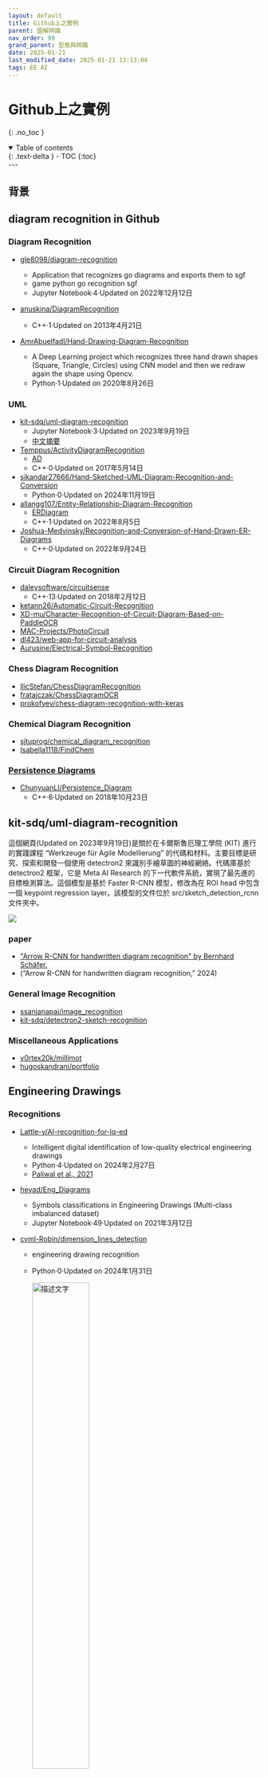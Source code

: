 ```yaml
---
layout: default
title: Github上之實例
parent: 圖解辨識
nav_order: 99
grand_parent: 型態與辨識
date: 2025-01-21
last_modified_date: 2025-01-21 13:13:04
tags: EE AI
---
```


# Github上之實例

{: .no_toc }

<details open markdown="block">
  <summary>
    Table of contents
  </summary>
  {: .text-delta }
- TOC
{:toc}
</details>
---

## 背景

## diagram recognition in Github

### Diagram Recognition

- [gle8098/diagram-recognition](https://github.com/gle8098/diagram-recognition)
  - Application that recognizes go diagrams and exports them to sgf
  - game python go recognition sgf
  - Jupyter Notebook·4·Updated on 2022年12月12日
- [anuskina/DiagramRecognition](https://github.com/anuskina/DiagramRecognition)
  - C++·1·Updated on 2013年4月21日

- [AmrAbuelfadl/Hand-Drawing-Diagram-Recognition](https://github.com/AmrAbuelfadl/Hand-Drawing-Diagram-Recognition)
  - A Deep Learning project which recognizes three hand drawn shapes (Square, Triangle, Circles) using CNN model and then we redraw again the shape using Opencv.
  - Python·1·Updated on 2020年8月26日

### UML

- [kit-sdq/uml-diagram-recognition](https://github.com/kit-sdq/uml-diagram-recognition)
  - Jupyter Notebook·3·Updated on 2023年9月19日
  - [中文摘要](#kit-sdquml-diagram-recognition)
- [Temppus/ActivityDiagramRecognition](https://github.com/Temppus/ActivityDiagramRecognition)
  - [AD](#ad)
  - C++·0·Updated on 2017年5月14日
- [sikandar27666/Hand-Sketched-UML-Diagram-Recognition-and-Conversion](https://github.com/sikandar27666/Hand-Sketched-UML-Diagram-Recognition-and-Conversion)
  - Python·0·Updated on 2024年11月19日
- [allangg107/Entity-Relationship-Diagram-Recognition](https://github.com/allangg107/Entity-Relationship-Diagram-Recognition)
  - [ERDiagram](#ERD)
  - C++·1·Updated on 2022年8月5日
- [Joshua-Medvinsky/Recognition-and-Conversion-of-Hand-Drawn-ER-Diagrams](https://github.com/Joshua-Medvinsky/Recognition-and-Conversion-of-Hand-Drawn-ER-Diagrams)
  - C++·0·Updated on 2022年9月24日

### Circuit Diagram Recognition

- [daleysoftware/circuitsense](https://github.com/daleysoftware/circuitsense)
  - C++·13·Updated on 2018年2月12日
- [ketann26/Automatic-Circuit-Recognition](https://github.com/ketann26/Automatic-Circuit-Recognition)
- [XD-mu/Character-Recognition-of-Circuit-Diagram-Based-on-PaddleOCR](https://github.com/XD-mu/Character-Recognition-of-Circuit-Diagram-Based-on-PaddleOCR)
- [MAC-Projects/PhotoCircuit](https://github.com/MAC-Projects/PhotoCircuit)
- [dl423/web-app-for-circuit-analysis](https://github.com/dl423/web-app-for-circuit-analysis)
- [Aurusine/Electrical-Symbol-Recognition](https://github.com/Aurusine/Electrical-Symbol-Recognition)

### Chess Diagram Recognition

- [IlicStefan/ChessDiagramRecognition](https://github.com/IlicStefan/ChessDiagramRecognition)
- [fratajczak/ChessDiagramOCR](https://github.com/fratajczak/ChessDiagramOCR)
- [prokofyev/chess-diagram-recognition-with-keras](https://github.com/prokofyev/chess-diagram-recognition-with-keras)

### Chemical Diagram Recognition

- [sjtuprog/chemical_diagram_recognition](https://github.com/sjtuprog/chemical_diagram_recognition)
- [Isabella1118/FindChem](https://github.com/Isabella1118/FindChem)

### [Persistence Diagrams](#pd)

- [ChunyuanLI/Persistence_Diagram](https://github.com/ChunyuanLI/Persistence_Diagram)
  - C++·6·Updated on 2018年10月23日

## kit-sdq/uml-diagram-recognition

這個網頁(Updated on 2023年9月19日)是關於在卡爾斯魯厄理工學院 (KIT) 進行的實踐課程 “Werkzeuge für Agile Modellierung” 的代碼和材料。主要目標是研究、探索和開發一個使用 detectron2 來識別手繪草圖的神經網絡。代碼庫基於 detectron2 框架，它是 Meta AI Research 的下一代軟件系統，實現了最先進的目標檢測算法。這個模型是基於 Faster R-CNN 模型，修改為在 ROI head 中包含一個 keypoint regression layer。該模型的文件位於 src/sketch_detection_rcnn 文件夾中。

![](https://github.com/kit-sdq/uml-diagram-recognition/blob/main/data/test_predictions.png?raw=true)

### paper

- [ "Arrow R-CNN for handwritten diagram recognition" by Bernhard Schäfer. ]()
- (“Arrow R-CNN for handwritten diagram recognition,” 2024)

### General Image Recognition

- [ssanjanapai/image_recognition](https://github.com/ssanjanapai/image_recognition)
- [kit-sdq/detectron2-sketch-recognition](https://github.com/kit-sdq/detectron2-sketch-recognition)

### Miscellaneous Applications

- [v0rtex20k/millimot](https://github.com/v0rtex20k/millimot)
- [hugoskandrani/portfolio](https://github.com/hugoskandrani/portfolio)

## Engineering Drawings

### Recognitions

- [Lattle-y/AI-recognition-for-lq-ed](https://github.com/Lattle-y/AI-recognition-for-lq-ed)
  - Intelligent digital identification of low-quality electrical engineering drawings
  - Python·4·Updated on 2024年2月27日
  - [Paliwal et al., 2021][(Paliwal et al., 2021)]
- [heyad/Eng_Diagrams](#heyadeng_diagrams)
  - Symbols classifications in Engineering Drawings (Multi-class imbalanced dataset)
  - Jupyter Notebook·49·Updated on 2021年3月12日
- [cvml-Robin/dimension_lines_detection]()
  - engineering drawing recognition
  - Python·0·Updated on 2024年1月31日

    <img src="https://github.com/cvml-Robin/dimension_lines_detection/blob/main/demo/01/01.png?raw=true" alt="描述文字" style="width: 50%;" alignment="center">

- [Haraton/dimension_lines_detection](https://github.com/Benjamin-Hu/Engineering-Drawing-Parser)
  - engineering drawing recognition
  - Python·0·Updated on 2022年4月14日

- [msm-amit-regmi/TitleBlock_Recognition](https://github.com/msm-amit-regmi/TitleBlock_Recognition )
  - This project is to detect titleblock of 2D engineering drawings.
  - C++·0·Updated on 2021年2月17日



### Lattle-y/AI-recognition-for-lq-ed

- source：[Lattle-y/AI-recognition-for-lq-ed](https://github.com/Lattle-y/AI-recognition-for-lq-ed)
- ref: [Paliwal et al., 2021][(Paliwal et al., 2021)]
- 掃描管道和儀表圖 (P&ID) 目前的數位化計畫涉及手動處理，因此非常耗時、費力且容易出錯。然而，現有的解決方案面臨許多挑戰，因為 P&ID 中的規模、尺寸和噪音各不相同，圖紙非常複雜且擁擠，並且解釋圖紙需要領域知識。
- 這促使我們開發出名為Digitize-PID 的當前解決方案，該解決方案由一個端到端管道組成，用於檢測P&ID 中的核心組件，如管道、符號和文字訊息，然後將它們相互關聯，最後驗證和修正輸出基於固有領域知識的數據。
- 本文提出了一種新穎、高效的基於核的線條檢測方法和基於細粒度深度識別技術的兩步驟複雜符號檢測方法。此外，我們還透過結合不同類型的雜訊和複雜符號，建立了一個註釋的合成資料集 Dataset-P&ID，其中包含 500 個 P&ID，可供公眾使用（目前還沒有公共 P&ID 資料集）。
- 我們在這個合成資料集和 12 張 P&ID 表的真實匿名私人資料集上評估了我們提出的方法。結果表明，Digitize-PID 的性能優於現有的 P&ID 數位化技術。

[(Paliwal et al., 2021)]: <https://doi.org/10.1007/978-3-030-75015-2_17> "Paliwal, S., Jain, A., Sharma, M., Vig, L. (2021). Digitize-PID: Automatic Digitization of Piping and Instrumentation Diagrams, pp. 168–180. [doi](https://doi.org/10.1007/978-3-030-75015-2_17)"

### heyad/Eng_Diagrams

- source: [heyad/Eng_Diagrams](https://github.com/heyad/Eng_Diagrams)
- 這個 GitHub 儲存庫是關於「工程圖符號分類」的內容。其中包含一個包含 2432 個工程符號實例的[多類不平衡數據集](#多類不平衡數據集)，這些符號是從管線和儀表圖（P&ID）中提取的。該數據集主要用於研究目的，旨在解決工程圖紋理的自動處理和分析中的挑戰。
- 儲存庫中的重點包括：
  - 數據集被分為訓練集和測試集（80% 用於訓練，20% 用於測試），並進一步劃分為訓練集和驗證集。
  - 使用卷積神經網絡（CNNs）來分析數據集，特別是對數據的[不平衡性](#多類不平衡數據集)進行研究。
- 提供相關研究論文的參考文獻，可進一步探索在處理工程圖紋理時的先進方法。
- cite as follows:
  - E. Elyan, C.G. Moreno and P. Johnston, “Symbols in Engineering Drawings (SiED): An Imbalanced Dataset Benchmarked by Convolutional Neural Networks”, In 2020 International Joint Conference of the 21st EANN (Engineering Applications of Neural Networks), EANN 2020. Proceedings of the International Neural Networks Society, vol 2. Springer, Cham, DOI https://doi.org/10.1007/978-3-030-48791-1_16
  - For more advanced methods to handle engineering diagrams, please see:
    - E. Elyan, L Jamieson, A. A. Gombe, “Deep learning for symbols detection and classification in engineering drawings”, Neural Networks, 129:91-102, 2020, Elsevier, DOI https://doi.org/10.1016/j.neunet.2020.05.025
  - For using GANs to handle class-imbalance please see:
    - A. A. Gombe, E. Elyan,“MFC-GAN: Class-imbalanced dataset classification using Multiple Fake Class Generative Adversarial Network”, Neurocomputing, 2019, Elsevier, DOI doi:https://doi.org/10.1016/j.neucom.2019.06.043 . 
    - The code to reproduce results can be found [Here](https://github.com/heyad/Eng_Diagrams/blob/master/MFCGAN) was developed by Dr. Adamu Ali-Gombe

## Terminology

### PD

Persistence Diagrams 是拓撲數據分析領域中的一個重要概念,它用於描述和分析數據的持續性特徵。

具體來說,Persistence Diagrams 是一種可視化工具,它能夠表示數據中的持續特徵,包括:

- 持續時間:
  - 數據中存在的特徵或模式持續存在的時間長短。
  - 在 Persistence Diagram 中以點的形式表示,點的位置代表特徵的出現時間和持續時間。
- 重要性:
  - 數據中不同特徵或模式的重要性或顯著性。
  - 在 Persistence Diagram 中以點的大小或顏色表示特徵的重要性。
- 階層結構:
  - 數據中存在的多尺度或多層次的特徵。
  - Persistence Diagram 能夠反映這種階層性,點的分佈和聚集反映了數據的層次結構。
- Persistence Diagram 最初是在計算拓撲學中提出的,但後來被廣泛應用於各種數據分析領域,如:
  - 圖像分析
  - 時間序列分析
  - 網絡拓撲分析
  - 生物信息學

通過 Persistence Diagram,數據分析人員可以更好地理解數據的內在結構和特徵,從而進行更有針對性的分析和建模。這種可視化工具對於發現隱藏的模式和關係,以及進行多尺度分析都非常有用。

總之,Persistence Diagram 是一種強大的數據分析工具,能夠提供數據持續性特徵的直觀表示,在很多領域都有廣泛的應用。

如[Li et al., 2014][Li et al., 2014]

[Li et al., 2014]: <https://doi.org/10.1109/CVPR.2014.257> "Li, C., Ovsjanikov, M., Chazal, F. (2014). Persistence-Based Structural Recognition, in: 2014 IEEE Conference on Computer Vision and Pattern Recognition, Presented at the 2014 IEEE Conference on Computer Vision and Pattern Recognition, pp. 2003–2010. [doi](https://doi.org/10.1109/CVPR.2014.257)
"

### AD

Activity Diagram 是 UML (Unified Modeling Language) 中的一種行為建模圖,用於描述系統或業務流程的動態行為。

Activity Diagram 主要包含以下元素:

- 活動(Activity)：表示一個具體的操作步驟或動作。
- 起始/結束節點：表示流程的開始和結束。
- 控制流：用箭頭表示活動之間的順序流向。
- 分支/合併：表示流程的分支和合併,用於描述並行或條件判斷。
- 泳道(Swimlane)：：用於劃分不同參與者或部門的責任範圍。

通過 Activity Diagram,可以清楚地描述系統或業務流程中各個步驟的順序、分支、並行等動態行為。它有助於:

- 理解和溝通系統或業務流程的邏輯
- 識別流程中的瓶頸和問題
- 設計和優化流程的執行效率

Activity Diagram 通常用於以下場景:

- 系統開發過程中的需求分析和設計
- 業務流程再造和優化
- 工作流程的建模和自動化
- 軟件系統的功能和行為建模

總之,Activity Diagram 是 UML 中重要的行為建模工具,能夠直觀地描述系統或業務流程的動態行為,在軟件開發和業務分析中都有廣泛應用。

### ERD

Entity-Relationship Diagram (E-R Diagram) 是一種用於描述數據庫結構的圖形化方法。它主要用於描述數據實體及其之間的關係。

E-R Diagram 的主要組成元素包括:

- 實體(Entity)
  - 表示數據庫中的一個具體對象或概念,如用戶、產品、訂單等。
  - 在圖中用矩形表示。
- 屬性(Attribute)
  - 描述實體的特徵或性質,如用戶的名稱、年齡等。
  - 在圖中用橢圓形表示,並連接到相應的實體。
- 關係(Relationship)
  - 表示實體之間的聯繫或關聯,如用戶與訂單之間的關係。
  - 在圖中用菱形表示,並用線連接相關的實體。
- 關係類型
  - 描述實體之間關係的性質,如一對一、一對多、多對多等。
  - 在關係線上標注關係類型。

通過 E-R Diagram,可以直觀地描述數據庫中實體及其之間的關係,有助於:

理解數據結構和模型
設計和優化數據庫架構
分析和解決數據存儲和關聯問題
為數據庫開發提供設計藍圖
E-R Diagram 通常用於以下場景:

- 數據庫設計和建模
- 軟件系統的需求分析和設計
- 業務流程再造和優化
- 數據倉庫和大數據分析

總之,E-R Diagram 是一種強大的數據建模工具,能夠直觀地描述數據實體及其之間的關係,在數據庫設計和軟件開發中都有廣泛應用。

Entity-Relationship Diagram (E-R Diagram) 是 UML (Unified Modeling Language) 中的一種建模技術。

UML 是一種標準化的建模語言,用於描述和設計軟件系統的結構和行為。UML 包含了多種不同類型的建模圖,E-R Diagram 就是其中之一。

具體來說,E-R Diagram 是 UML 中用於描述數據模型的一種圖形化表示方法。它主要用於:

- 描述數據庫中的實體(Entity)及其屬性(Attribute)。
- 表示實體之間的關係(Relationship)及其類型。
- 為數據庫設計提供一個直觀的概念模型。

E-R Diagram 作為 UML 的一部分,與其他 UML 圖形如用例圖、類圖、時序圖等一起,共同構成了 UML 的完整建模體系。

在軟件開發的生命週期中,E-R Diagram 通常用於需求分析和系統設計的階段,幫助開發人員更好地理解和設計數據模型。

因此,我們可以將 E-R Diagram 視為 UML 家族中專門用於數據建模的一種圖形化表示方法。它是 UML 標準的一部分,與其他 UML 建模技術一起,為軟件系統的分析和設計提供了強大的工具支持。

### 多類不平衡數據集

Multi-class imbalanced dataset 是機器學習領域中一個常見的問題。它指的是一個包含多個類別的數據集,但各個類別之間的樣本數量存在顯著不均衡。

這個問題的意義主要體現在以下幾個方面:

- 模型性能下降:
  - 由於少數類別的樣本數量很少,模型很難準確學習到這些類別的特徵。
  - 模型往往會傾向於預測更多數的類別,從而導致少數類別的預測性能下降。
- 評估指標失真:
  - 傳統的評估指標如準確率、F1-score等,在類別不平衡的情況下會失真。
  - 需要使用更合適的評估指標,如加權F1-score、宏觀F1-score等。
- 學習算法失效:
  - 一些機器學習算法對類別不平衡問題比較敏感,如決策樹、SVM等。
  - 需要使用特殊的學習算法或數據預處理技術來應對這一問題。
- 實際應用困難:
  - 很多實際應用中都會遇到類別不平衡的問題,如欺詐檢測、醫療診斷等。
  - 如何有效解決這一問題對於模型在實際場景中的部署和應用非常重要。

總之,multi-class imbalanced dataset 是機器學習領域中一個常見而又具有挑戰性的問題。解決這一問題不僅需要合適的算法和評估方法,還需要對問題本質有深入的理解。這是機器學習從業者需要重點關注和解決的問題之